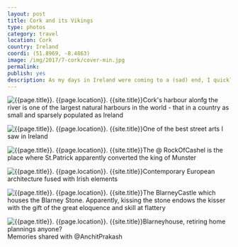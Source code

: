 ```yaml
---
layout: post
title: Cork and its Vikings
type: photos
category: travel
location: Cork
country: Ireland
coordi: (51.8969, -8.4863)
image: /img/2017/7-cork/cover-min.jpg
permalink:
publish: yes
description: As my days in Ireland were coming to a (sad) end, I quickly decided to see rhe rebel city, Cork and the Rock Of Cashel before I leave :D
---
```

<!-- http://compressjpeg.com -->
<!-- http://compressimage.toolur.com/ 1024, 400-->
<p class="center"><img src="{{site.baseurl}}/img/2017/7-cork/cover.jpg" alt="{{page.title}}. {{page.location}}. {{site.title}}" title="{{page.title}}">Cork's harbour alonfg the river is one of the largest natural harbours in the world - that in a country as small and sparsely populated as Ireland</p>

<p class="center"><img src="{{site.baseurl}}/img/2017/7-cork/1.jpg" alt="{{page.title}}. {{page.location}}. {{site.title}}" title="{{page.title}}">One of the best street arts I saw in Ireland</p>

<p class="center"><img src="{{site.baseurl}}/img/2017/7-cork/2.jpg" alt="{{page.title}}. {{page.location}}. {{site.title}}" title="{{page.title}}">The @ RockOfCashel is the place where St.Patrick apparently converted the king of Munster </p>

<p class="center"><img src="{{site.baseurl}}/img/2017/7-cork/3.jpg" alt="{{page.title}}. {{page.location}}. {{site.title}}" title="{{page.title}}">Contemporary European architecture fused with Irish elements</p>

<p class="center"><img src="{{site.baseurl}}/img/2017/7-cork/4.jpg" alt="{{page.title}}. {{page.location}}. {{site.title}}" title="{{page.title}}">The BlarneyCastle which houses the Blarney Stone. Apparently, kissing the stone endows the kisser with the gift of the great eloquence and skill at flattery</p>

<p class="center"><img src="{{site.baseurl}}/img/2017/7-cork/5.jpg" alt="{{page.title}}. {{page.location}}. {{site.title}}" title="{{page.title}}">Blarneyhouse, retiring home plannings anyone? <br>Memories shared with @AnchitPrakash</p>